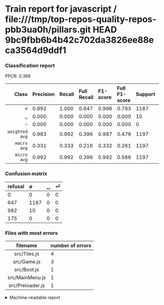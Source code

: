 # Train report for javascript / file:///tmp/top-repos-quality-repos-pbb3ua0h/pillars.git HEAD 9bc9fbb6b4b42c702da3826ee88eca3564d9ddf1

### Classification report

PPCR: 0.399

| Class | Precision | Recall | Full Recall | F1-score | Full F1-score | Support | Full Support | PPCR |
|------:|:----------|:-------|:------------|:---------|:---------|:--------|:-------------|:-----|
| `∅` | 0.992| 1.000| 0.647| 0.996| 0.783| 1187| 1834| 0.647 |
| `␣` | 0.000| 0.000| 0.000| 0.000| 0.000| 10| 992| 0.010 |
| `⏎` | 0.000| 0.000| 0.000| 0.000| 0.000| 0| 175| 0.000 |
| `weighted avg` | 0.983| 0.992| 0.396| 0.987| 0.479| 1197| 3001| 0.399 |
| `macro avg` | 0.331| 0.333| 0.216| 0.332| 0.261| 1197| 3001| 0.399 |
| `micro avg` | 0.992| 0.992| 0.396| 0.992| 0.566| 1197| 3001| 0.399 |

### Confusion matrix

|refusal|  ∅| ␣| ⏎| 
|:---|:---|:---|:---|
|0 |0 |0 |0 |
|647 |1187 |0 |0 |
|982 |10 |0 |0 |
|175 |0 |0 |0 |

### Files with most errors

| filename | number of errors|
|:----:|:-----|
| src/Tiles.js | 4 |
| src/Game.js | 3 |
| src/Boot.js | 1 |
| src/MainMenu.js | 1 |
| src/Preloader.js | 1 |

<details>
    <summary>Machine-readable report</summary>
```json
{
  "cl_report": {"macro avg": {"f1-score": 0.3319351230425056, "precision": 0.3305485937064884, "recall": 0.3333333333333333, "support": 1197}, "micro avg": {"f1-score": 0.9916457811194653, "precision": 0.9916457811194653, "recall": 0.9916457811194653, "support": 1197}, "weighted avg": {"f1-score": 0.987486193111414, "precision": 0.9833613552120345, "recall": 0.9916457811194653, "support": 1197}, "\u2205": {"f1-score": 0.9958053691275168, "precision": 0.9916457811194653, "recall": 1.0, "support": 1187}, "\u23ce": {"f1-score": 0.0, "precision": 0.0, "recall": 0.0, "support": 0}, "\u2423": {"f1-score": 0.0, "precision": 0.0, "recall": 0.0, "support": 10}},
  "cl_report_full": {"macro avg": {"f1-score": 0.26107995161112946, "precision": 0.3305485937064884, "recall": 0.21573973100690658, "support": 3001}, "micro avg": {"f1-score": 0.5655073844687947, "precision": 0.9916457811194653, "recall": 0.3955348217260913, "support": 3001}, "weighted avg": {"f1-score": 0.4786610775622906, "precision": 0.606024112820093, "recall": 0.3955348217260913, "support": 3001}, "\u2205": {"f1-score": 0.7832398548333883, "precision": 0.9916457811194653, "recall": 0.6472191930207197, "support": 1834}, "\u23ce": {"f1-score": 0.0, "precision": 0.0, "recall": 0.0, "support": 175}, "\u2423": {"f1-score": 0.0, "precision": 0.0, "recall": 0.0, "support": 992}},
  "ppcr": 0.39886704431856046
}
```
</details>
